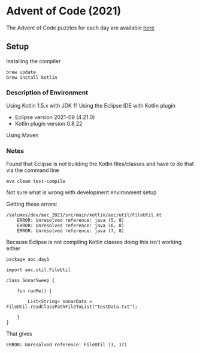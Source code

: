 # Advent of Code (2021)
The Advent of Code puzzles for each day are available [here](https://adventofcode.com/2021)

## Setup
Installing the compiler
	
	brew update
	brew install kotlin
	
### Description of Environment	
Using Kotlin 1.5.x with JDK 11
Using the Eclipse IDE with Kotlin plugin 

- Eclipse version 2021-09 (4.21.0)
- Kotlin plugin version 0.8.22

Using Maven

### Notes
Found that Eclipse is not building the Kotlin files/classes and have to do that via the command line
	
	mvn clean test-compile
	
Not sure what is wrong with development environment setup

Getting these errors:

	/Volumes/dev/aoc_2021/src/main/kotlin/aoc/util/FileUtil.kt
		ERROR: Unresolved reference: java (5, 8)
		ERROR: Unresolved reference: java (6, 8)
		ERROR: Unresolved reference: java (7, 8)
		
Because Eclipse is not compiling Kotlin classes doing this isn't working either

	package aoc.day1

	import aoc.util.FileUtil
	
	class SonarSweep {
		
		fun runMe() {
			
			List<String> sonarData = FileUtil.readClassPathFileToList("testData.txt");
			
		}
	}
	
That gives 

	ERROR: Unresolved reference: FileUtil (3, 17)
	

	